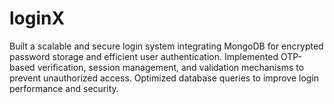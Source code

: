 # loginX
Built a scalable and secure login system integrating MongoDB for encrypted password storage and efficient user authentication. Implemented OTP-based verification, session management, and validation mechanisms to prevent unauthorized access. Optimized database queries to improve login performance and security.
